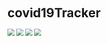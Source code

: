 # covid19Tracker
![](https://github.com/Jaybhade/covid19Tracker/blob/main/screens/IMG_20210515_192039_682.jpg) 
![](https://github.com/Jaybhade/covid19Tracker/blob/main/screens/IMG_20210515_192041_545.jpg) 
![](https://github.com/Jaybhade/covid19Tracker/blob/main/screens/IMG_20210515_192043_614.jpg) 
![](https://github.com/Jaybhade/covid19Tracker/blob/main/screens/IMG_20210515_192044_900.jpg)

